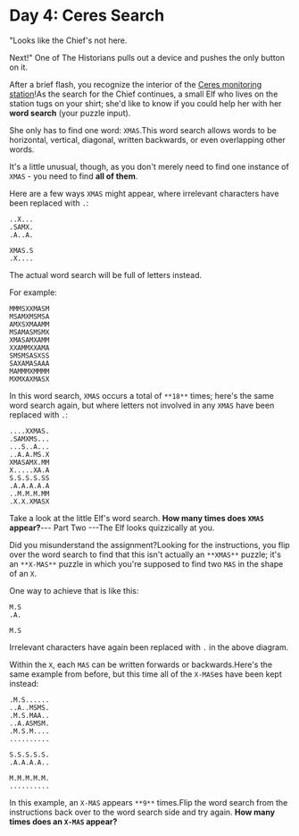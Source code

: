 # Day 4: Ceres Search 

"Looks like the Chief's not here.

Next!" One of The Historians pulls out a device and pushes the only button on it.

After a brief flash, you recognize the interior of the [Ceres monitoring station](/2019/day/10)!As the search for the Chief continues, a small Elf who lives on the station tugs on your shirt; she'd like to know if you could help her with her **word search** (your puzzle input).

She only has to find one word: `XMAS`.This word search allows words to be horizontal, vertical, diagonal, written backwards, or even overlapping other words.

It's a little unusual, though, as you don't merely need to find one instance of `XMAS` - you need to find **all of them**.

Here are a few ways `XMAS` might appear, where irrelevant characters have been replaced with `.`:

```
..X...
.SAMX.
.A..A.

XMAS.S
.X....
```
The actual word search will be full of letters instead.

For example:
```
MMMSXXMASM
MSAMXMSMSA
AMXSXMAAMM
MSAMASMSMX
XMASAMXAMM
XXAMMXXAMA
SMSMSASXSS
SAXAMASAAA
MAMMMXMMMM
MXMXAXMASX
```
In this word search, `XMAS` occurs a total of `**18**` times; here's the same word search again, but where letters not involved in any `XMAS` have been replaced with `.`:
```
....XXMAS.
.SAMXMS...
...S..A...
..A.A.MS.X
XMASAMX.MM
X.....XA.A
S.S.S.S.SS
.A.A.A.A.A
..M.M.M.MM
.X.X.XMASX
```
Take a look at the little Elf's word search. **How many times does `XMAS` appear?**--- Part Two ---The Elf looks quizzically at you.

Did you misunderstand the assignment?Looking for the instructions, you flip over the word search to find that this isn't actually an `**XMAS**` puzzle; it's an <span title="This part originally involved searching for something else, but this joke was too dumb to pass up.">`**X-MAS**`</span> puzzle in which you're supposed to find two `MAS` in the shape of an `X`.

One way to achieve that is like this:
```
M.S
.A.

M.S
```
Irrelevant characters have again been replaced with `.` in the above diagram.

Within the `X`, each `MAS` can be written forwards or backwards.Here's the same example from before, but this time all of the `X-MAS`es have been kept instead:
```
.M.S......
..A..MSMS.
.M.S.MAA..
..A.ASMSM.
.M.S.M....
..........

S.S.S.S.S.
.A.A.A.A..

M.M.M.M.M.
..........
```
In this example, an `X-MAS` appears `**9**` times.Flip the word search from the instructions back over to the word search side and try again. **How many times does an `X-MAS` appear?**